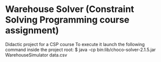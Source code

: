 # Warehouse Solver (Constraint Solving Programming course assignment)

Didactic project for a CSP course
To execute it launch the following command inside the project root:
$ java -cp bin:lib/choco-solver-2.1.5.jar WarehouseSimulator data.csv
